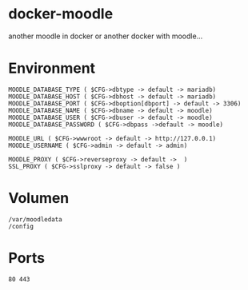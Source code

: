 
# docker-moodle
another moodle in docker or another docker with moodle...


# Environment 
    MOODLE_DATABASE_TYPE ( $CFG->dbtype -> default -> mariadb)  
    MOODLE_DATABASE_HOST ( $CFG->dbhost -> default -> mariadb)
    MOODLE_DATABASE_PORT ( $CFG->dboption[dbport] -> default -> 3306) 
    MOODLE_DATABASE_NAME ( $CFG->dbname -> default -> moodle) 
    MOODLE_DATABASE_USER ( $CFG->dbuser -> default -> moodle) 
    MOODLE_DATABASE_PASSWORD ( $CFG->dbpass ->default -> moodle) 

    MOODLE_URL ( $CFG->wwwroot -> default -> http://127.0.0.1) 
    MOODLE_USERNAME ( $CFG->admin -> default -> admin) 

    MOODLE_PROXY ( $CFG->reverseproxy -> default ->  )
    SSL_PROXY ( $CFG->sslproxy -> default -> false )

# Volumen
	/var/moodledata
	/config

# Ports
	80 443
